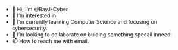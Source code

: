 - 👋 Hi, I’m @RayJ-Cyber
- 👀 I’m interested in 
- 🌱 I’m currently learning Computer Science and focusing on cybersecurity.
- 💞️ I’m looking to collaborate on buiding something specail inneed!
- 📫 How to reach me with email.

<!---
RayJ-Cyber/RayJ-Cyber is a ✨ special ✨ repository because its `README.md` (this file) appears on your GitHub profile.
You can click the Preview link to take a look at your changes.
--->
